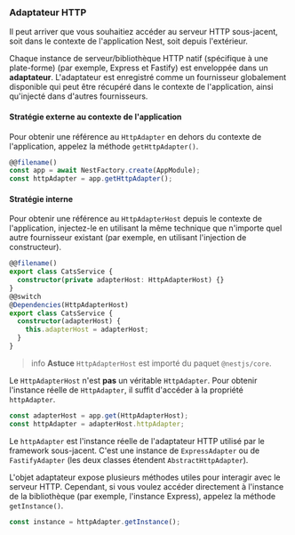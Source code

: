 ### Adaptateur HTTP

Il peut arriver que vous souhaitiez accéder au serveur HTTP sous-jacent, soit dans le contexte de l'application Nest, soit depuis l'extérieur.

Chaque instance de serveur/bibliothèque HTTP natif (spécifique à une plate-forme) (par exemple, Express et Fastify) est enveloppée dans un **adaptateur**. L'adaptateur est enregistré comme un fournisseur globalement disponible qui peut être récupéré dans le contexte de l'application, ainsi qu'injecté dans d'autres fournisseurs.

#### Stratégie externe au contexte de l'application

Pour obtenir une référence au `HttpAdapter` en dehors du contexte de l'application, appelez la méthode `getHttpAdapter()`.

```typescript
@@filename()
const app = await NestFactory.create(AppModule);
const httpAdapter = app.getHttpAdapter();
```

#### Stratégie interne

Pour obtenir une référence au `HttpAdapterHost` depuis le contexte de l'application, injectez-le en utilisant la même technique que n'importe quel autre fournisseur existant (par exemple, en utilisant l'injection de constructeur).

```typescript
@@filename()
export class CatsService {
  constructor(private adapterHost: HttpAdapterHost) {}
}
@@switch
@Dependencies(HttpAdapterHost)
export class CatsService {
  constructor(adapterHost) {
    this.adapterHost = adapterHost;
  }
}
```

> info **Astuce** `HttpAdapterHost` est importé du paquet `@nestjs/core`.

Le `HttpAdapterHost` n'est **pas** un véritable `HttpAdapter`. Pour obtenir l'instance réelle de `HttpAdapter`, il suffit d'accéder à la propriété `httpAdapter`.

```typescript
const adapterHost = app.get(HttpAdapterHost);
const httpAdapter = adapterHost.httpAdapter;
```

Le `httpAdapter` est l'instance réelle de l'adaptateur HTTP utilisé par le framework sous-jacent. C'est une instance de `ExpressAdapter` ou de `FastifyAdapter` (les deux classes étendent `AbstractHttpAdapter`).

L'objet adaptateur expose plusieurs méthodes utiles pour interagir avec le serveur HTTP. Cependant, si vous voulez accéder directement à l'instance de la bibliothèque (par exemple, l'instance Express), appelez la méthode `getInstance()`.

```typescript
const instance = httpAdapter.getInstance();
```
